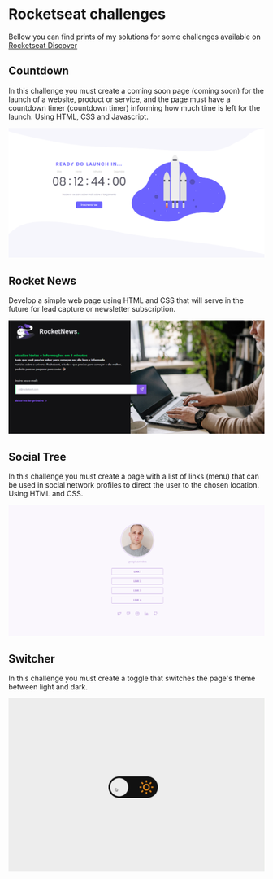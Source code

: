 # Rocketseat challenges

Bellow you can find prints of my solutions for some challenges available on [Rocketseat Discover](https://app.rocketseat.com.br/discover/challenges)

## Countdown

In this challenge you must create a coming soon page (coming soon) for the launch of a website, product or service, and the page must have a countdown timer (countdown timer) informing how much time is left for the launch. Using HTML, CSS and Javascript.

![Countdown](./assets/countdown.png)

## Rocket News

Develop a simple web page using HTML and CSS that will serve in the future for lead capture or newsletter subscription.

![Rocket News](./assets/rocketnews.png)

## Social Tree

In this challenge you must create a page with a list of links (menu) that can be used in social network profiles to direct the user to the chosen location. Using HTML and CSS.

![Social Tree](./assets/socialtree.png)

## Switcher

In this challenge you must create a toggle that switches the page's theme between light and dark.

![Switcher](./assets/preview.gif)